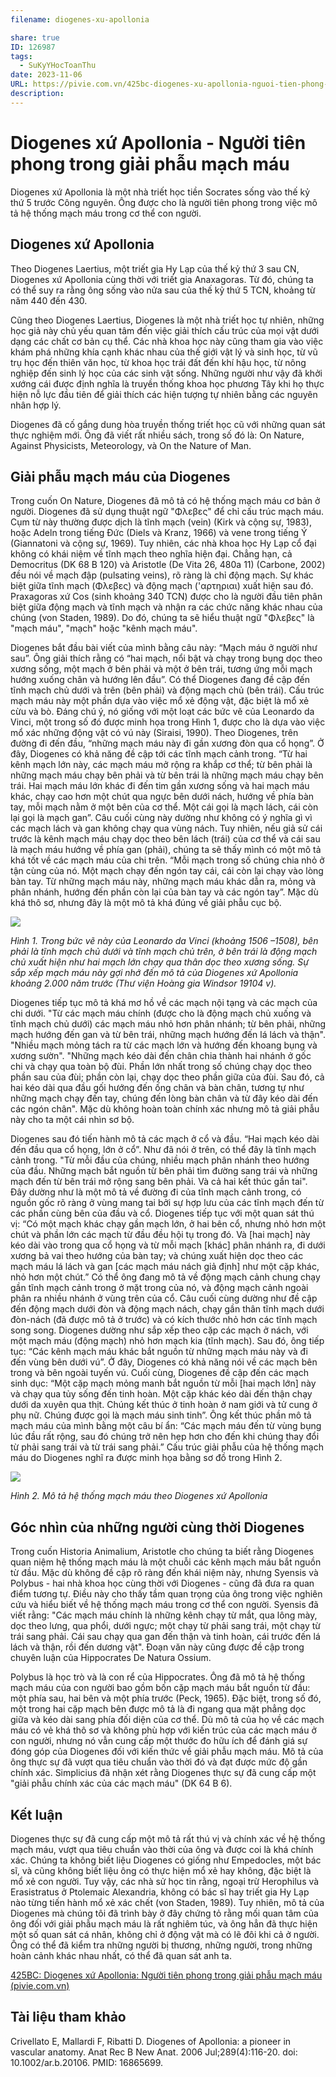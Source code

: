 ```yaml
---
filename: diogenes-xu-apollonia

share: true
ID: 126987
tags:
  - SuKyYHocToanThu
date: 2023-11-06
URL: https://pivie.com.vn/425bc-diogenes-xu-apollonia-nguoi-tien-phong-trong-giai-phau-mach-mau.htm
description:
---
```

# Diogenes xứ Apollonia - Người tiên phong trong giải phẫu mạch máu

Diogenes xứ Apollonia là một nhà triết học tiền Socrates sống vào thế kỷ thứ 5 trước Công nguyên. Ông được cho là người tiên phong trong việc mô tả hệ thống mạch máu trong cơ thể con người.

## Diogenes xứ Apollonia
Theo Diogenes Laertius, một triết gia Hy Lạp của thế kỷ thứ 3 sau CN, Diogenes xứ Apollonia cùng thời với triết gia Anaxagoras. Từ đó, chúng ta có thể suy ra rằng ông sống vào nửa sau của thế kỷ thứ 5 TCN, khoảng từ năm 440 đến 430.

Cũng theo Diogenes Laertius, Diogenes là một nhà triết học tự nhiên, những học giả này chủ yếu quan tâm đến việc giải thích cấu trúc của mọi vật dưới dạng các chất cơ bản cụ thể. Các nhà khoa học này cũng tham gia vào việc khám phá những khía cạnh khác nhau của thế giới vật lý và sinh học, từ vũ trụ học đến thiên văn học, từ khoa học trái đất đến khí hậu học, từ nông nghiệp đến sinh lý học của các sinh vật sống. Những người như vậy đã khởi xướng cái được định nghĩa là truyền thống khoa học phương Tây khi họ thực hiện nỗ lực đầu tiên để giải thích các hiện tượng tự nhiên bằng các nguyên nhân hợp lý.

Diogenes đã cố gắng dung hòa truyền thống triết học cũ với những quan sát thực nghiệm mới. Ông đã viết rất nhiều sách, trong số đó là: On Nature, Against Physicists, Meteorology, và On the Nature of Man.

## Giải phẫu mạch máu của Diogenes
Trong cuốn On Nature, Diogenes đã mô tả có hệ thống mạch máu cơ bản ở người. Diogenes đã sử dụng thuật ngữ "Φλεβες" để chỉ cấu trúc mạch máu. Cụm từ này thường được dịch là tĩnh mạch (vein) (Kirk và cộng sự, 1983), hoặc Adeln trong tiếng Đức (Diels và Kranz, 1966) và vene trong tiếng Ý (Giannatoni và cộng sự, 1969). Tuy nhiên, các nhà khoa học Hy Lạp cổ đại không có khái niệm về tĩnh mạch theo nghĩa hiện đại. Chẳng hạn, cả Democritus (DK 68 B 120) và Aristotle (De Vita 26, 480a 11) (Carbone, 2002) đều nói về mạch đập (pulsating veins), rõ ràng là chỉ động mạch. Sự khác biệt giữa tĩnh mạch (Φλεβες) và động mạch ('αρτηριαι) xuất hiện sau đó. Praxagoras xứ Cos (sinh khoảng 340 TCN) được cho là người đầu tiên phân biệt giữa động mạch và tĩnh mạch và nhận ra các chức năng khác nhau của chúng (von Staden, 1989). Do đó, chúng ta sẽ hiểu thuật ngữ "Φλεβες" là "mạch máu", "mạch" hoặc "kênh mạch máu".

Diogenes bắt đầu bài viết của mình bằng câu này: “Mạch máu ở người như sau”. Ông giải thích rằng có “hai mạch, nổi bật và chạy trong bụng dọc theo xương sống, một mạch ở bên phải và một ở bên trái, tương ứng mỗi mạch hướng xuống chân và hướng lên đầu”. Có thể Diogenes đang đề cập đến tĩnh mạch chủ dưới và trên (bên phải) và động mạch chủ (bên trái). Cấu trúc mạch máu này một phần dựa vào việc mổ xẻ động vật, đặc biệt là mổ xẻ cừu và bò. Đáng chú ý, nó giống với một loạt các bức vẽ của Leonardo da Vinci, một trong số đó được minh họa trong Hình 1, được cho là dựa vào việc mổ xác những động vật có vú này (Siraisi, 1990). Theo Diogenes, trên đường đi đến đầu, “những mạch máu này đi gần xương đòn qua cổ họng”. Ở đây, Diogenes có khả năng đề cập tới các tĩnh mạch cảnh trong. “Từ hai kênh mạch lớn này, các mạch máu mở rộng ra khắp cơ thể; từ bên phải là những mạch máu chạy bên phải và từ bên trái là những mạch máu chạy bên trái. Hai mạch máu lớn khác đi đến tim gần xương sống và hai mạch máu khác, chạy cao hơn một chút qua ngực bên dưới nách, hướng về phía bàn tay, mỗi mạch nằm ở một bên của cơ thể. Một cái gọi là mạch lách, cái còn lại gọi là mạch gan”. Câu cuối cùng này dường như không có ý nghĩa gì vì các mạch lách và gan không chạy qua vùng nách. Tuy nhiên, nếu giả sử cái trước là kênh mạch máu chạy dọc theo bên lách (trái) của cơ thể và cái sau là mạch máu hướng về phía gan (phải), chúng ta sẽ thấy mình có một mô tả khá tốt về các mạch máu của chi trên. “Mỗi mạch trong số chúng chia nhỏ ở tận cùng của nó. Một mạch chạy đến ngón tay cái, cái còn lại chạy vào lòng bàn tay. Từ những mạch máu này, những mạch máu khác dẫn ra, mỏng và phân nhánh, hướng đến phần còn lại của bàn tay và các ngón tay”. Mặc dù khá thô sơ, nhưng đây là một mô tả khá đúng về giải phẫu cục bộ.

![](https://i.imgur.com/I99CR6w.png)


*Hình 1. Trong bức vẽ này của Leonardo da Vinci (khoảng 1506 –1508), bên phải là tĩnh mạch chủ dưới và tĩnh mạch chủ trên, ở bên trái là động mạch chủ xuất hiện như hai mạch lớn chạy qua thân dọc theo xương sống. Sự sắp xếp mạch máu này gợi nhớ đến mô tả của Diogenes xứ Apollonia khoảng 2.000 năm trước (Thư viện Hoàng gia Windsor 19104 v).*

Diogenes tiếp tục mô tả khá mơ hồ về các mạch nội tạng và các mạch của chi dưới. "Từ các mạch máu chính (được cho là động mạch chủ xuống và tĩnh mạch chủ dưới) các mạch máu nhỏ hơn phân nhánh; từ bên phải, những mạch hướng đến gan và từ bên trái, những mạch hướng đến lá lách và thận". "Nhiều mạch mỏng tách ra từ các mạch lớn và hướng đến khoang bụng và xương sườn". "Những mạch kéo dài đến chân chia thành hai nhánh ở gốc chi và chạy qua toàn bộ đùi. Phần lớn nhất trong số chúng chạy dọc theo phần sau của đùi; phần còn lại, chạy dọc theo phần giữa của đùi. Sau đó, cả hai kéo dài qua đầu gối hướng đến ống chân và bàn chân, tương tự như những mạch chạy đến tay, chúng đến lòng bàn chân và từ đây kéo dài đến các ngón chân". Mặc dù không hoàn toàn chính xác nhưng mô tả giải phẫu này cho ta một cái nhìn sơ bộ.

Diogenes sau đó tiến hành mô tả các mạch ở cổ và đầu. “Hai mạch kéo dài đến đầu qua cổ họng, lớn ở cổ”. Như đã nói ở trên, có thể đây là tĩnh mạch cảnh trong. "Từ mỗi đầu của chúng, nhiều mạch phân nhánh theo hướng của đầu. Những mạch bắt nguồn từ bên phải tìm đường sang trái và những mạch đến từ bên trái mở rộng sang bên phải. Và cả hai kết thúc gần tai". Đây dường như là một mô tả về đường đi của tĩnh mạch cảnh trong, có nguồn gốc rõ ràng ở vùng mang tai bởi sự hợp lưu của các tĩnh mạch đến từ các phần cùng bên của đầu và cổ. Diogenes tiếp tục với một quan sát thú vị: “Có một mạch khác chạy gần mạch lớn, ở hai bên cổ, nhưng nhỏ hơn một chút và phần lớn các mạch từ đầu đều hội tụ trong đó. Và [hai mạch] này kéo dài vào trong qua cổ họng và từ mỗi mạch [khác] phân nhánh ra, đi dưới xương bả vai theo hướng của bàn tay; và chúng xuất hiện dọc theo các mạch máu lá lách và gan [các mạch máu nách giả định] như một cặp khác, nhỏ hơn một chút.” Có thể ông đang mô tả về động mạch cảnh chung chạy gần tĩnh mạch cảnh trong ở mặt trong của nó, và động mạch cảnh ngoài phân ra nhiều nhánh ở vùng trên của cổ. Câu cuối cùng dường như đề cập đến động mạch dưới đòn và động mạch nách, chạy gần thân tĩnh mạch dưới đòn-nách (đã được mô tả ở trước) và có kích thước nhỏ hơn các tĩnh mạch song song. Diogenes dường như sắp xếp theo cặp các mạch ở nách, với một mạch máu (động mạch) nhỏ hơn mạch kia (tĩnh mạch). Sau đó, ông tiếp tục: “Các kênh mạch máu khác bắt nguồn từ những mạch máu này và đi đến vùng bên dưới vú”. Ở đây, Diogenes có khả năng nói về các mạch bên trong và bên ngoài tuyến vú. Cuối cùng, Diogenes đề cập đến các mạch sinh dục: “Một cặp mạch mỏng manh bắt nguồn từ mỗi [hai mạch lớn] này và chạy qua tủy sống đến tinh hoàn. Một cặp khác kéo dài đến thận chạy dưới da xuyên qua thịt. Chúng kết thúc ở tinh hoàn ở nam giới và tử cung ở phụ nữ. Chúng được gọi là mạch máu sinh tinh”. Ông kết thúc phần mô tả mạch máu của mình bằng một câu bí ẩn: “Các mạch máu đến từ vùng bụng lúc đầu rất rộng, sau đó chúng trở nên hẹp hơn cho đến khi chúng thay đổi từ phải sang trái và từ trái sang phải.” Cấu trúc giải phẫu của hệ thống mạch máu do Diogenes nghĩ ra được minh họa bằng sơ đồ trong Hình 2.
 
![](https://i.imgur.com/Q8txDv4.png)


*Hình 2. Mô tả hệ thống mạch máu theo Diogenes xứ Apollonia*

## Góc nhìn của những người cùng thời Diogenes
Trong cuốn Historia Animalium, Aristotle cho chúng ta biết rằng Diogenes quan niệm hệ thống mạch máu là một chuỗi các kênh mạch máu bắt nguồn từ đầu. Mặc dù không đề cập rõ ràng đến khái niệm này, nhưng Syensis và Polybus - hai nhà khoa học cùng thời với Diogenes - cũng đã đưa ra quan điểm tương tự. Điều này cho thấy tầm quan trọng của ông trong việc nghiên cứu và hiểu biết về hệ thống mạch máu trong cơ thể con người. Syensis đã viết rằng: "Các mạch máu chính là những kênh chạy từ mắt, qua lông mày, dọc theo lưng, qua phổi, dưới ngực; một chạy từ phải sang trái, một chạy từ trái sang phải. Cái sau chạy qua gan đến thận và tinh hoàn, cái trước đến lá lách và thận, rồi đến dương vật". Đoạn văn này cũng được đề cập trong chuyên luận của Hippocrates De Natura Ossium.

Polybus là học trò và là con rể của Hippocrates. Ông đã mô tả hệ thống mạch máu của con người bao gồm bốn cặp mạch máu bắt nguồn từ đầu: một phía sau, hai bên và một phía trước (Peck, 1965). Đặc biệt, trong số đó, một trong hai cặp mạch bên được mô tả là đi ngang qua mặt phẳng dọc giữa và kéo dài sang phía đối diện của cơ thể. Dù mô tả của họ về các mạch máu có vẻ khá thô sơ và không phù hợp với kiến trúc của các mạch máu ở con người, nhưng nó vẫn cung cấp một thước đo hữu ích để đánh giá sự đóng góp của Diogenes đối với kiến thức về giải phẫu mạch máu. Mô tả của ông thực sự đã vượt qua tiêu chuẩn vào thời đó và đạt được mức độ gần chính xác. Simplicius đã nhận xét rằng Diogenes thực sự đã cung cấp một "giải phẫu chính xác của các mạch máu" (DK 64 B 6).

## Kết luận
Diogenes thực sự đã cung cấp một mô tả rất thú vị và chính xác về hệ thống mạch máu, vượt qua tiêu chuẩn vào thời của ông và được coi là khá chính xác. Chúng ta không biết liệu Diogenes có giống như Empedocles, một bác sĩ, và cũng không biết liệu ông có thực hiện mổ xẻ hay không, đặc biệt là mổ xẻ con người. Tuy vậy, các nhà sử học tin rằng, ngoại trừ Herophilus và Erasistratus ở Ptolemaic Alexandria, không có bác sĩ hay triết gia Hy Lạp nào từng tiến hành mổ xẻ xác chết (von Staden, 1989). Tuy nhiên, mô tả của Diogenes mà chúng tôi đã trình bày ở đây chứng tỏ rằng mối quan tâm của ông đối với giải phẫu mạch máu là rất nghiêm túc, và ông hẳn đã thực hiện một số quan sát cá nhân, không chỉ ở động vật mà có lẽ đôi khi cả ở người. Ông có thể đã kiểm tra những người bị thương, những người, trong những hoàn cảnh khác nhau nhất, có thể đã quan sát anh ta. 

[425BC: Diogenes xứ Apollonia: Người tiên phong trong giải phẫu mạch máu (pivie.com.vn)](https://pivie.com.vn/425bc-diogenes-xu-apollonia-nguoi-tien-phong-trong-giai-phau-mach-mau.htm)
## Tài liệu tham khảo

Crivellato E, Mallardi F, Ribatti D. Diogenes of Apollonia: a pioneer in vascular anatomy. Anat Rec B New Anat. 2006 Jul;289(4):116-20. doi: 10.1002/ar.b.20106. PMID: 16865699.